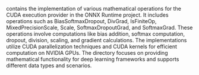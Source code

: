 contains the implementation of various mathematical operations for the CUDA execution provider in the ONNX Runtime project. It includes operations such as BiasSoftmaxDropout, DivGrad, IsFiniteOp, MixedPrecisionScale, Scale, SoftmaxDropoutGrad, and SoftmaxGrad. These operations involve computations like bias addition, softmax computation, dropout, division, scaling, and gradient calculations. The implementations utilize CUDA parallelization techniques and CUDA kernels for efficient computation on NVIDIA GPUs. The directory focuses on providing mathematical functionality for deep learning frameworks and supports different data types and scenarios.